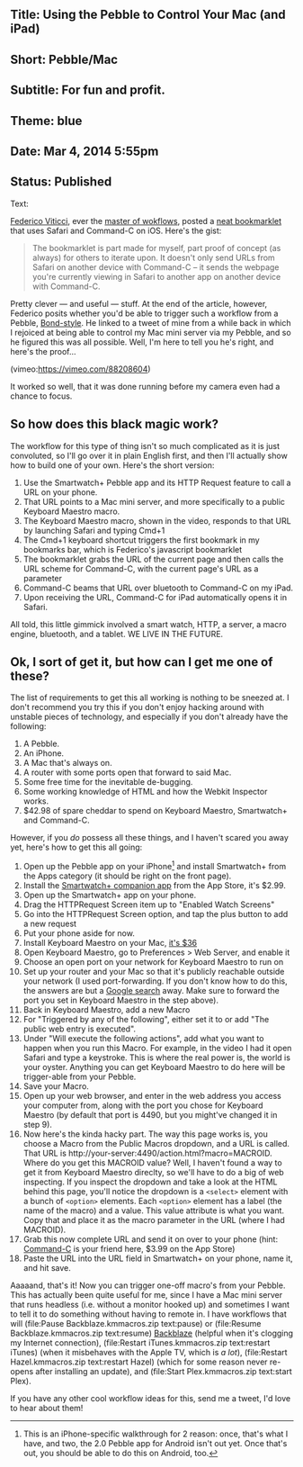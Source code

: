 Title: Using the Pebble to Control Your Mac (and iPad)
----
Short: Pebble/Mac
----
Subtitle: For fun and profit.
----
Theme: blue
----
Date: Mar 4, 2014 5:55pm
----
Status: Published
----
Text:

[Federico Viticci][macstories], ever the [master of wokflows][macstories-url-schemes], posted a [neat bookmarklet][command-c-bookmarklet] that uses Safari and Command-C on iOS. Here's the gist:

[macstories]: http://macstories.net/
[macstories-url-schemes]: http://www.macstories.net/tag/url-scheme/
[command-c-bookmarklet]: http://www.macstories.net/tutorials/command-c-browser-actions/

>The bookmarklet is part made for myself, part proof of concept (as always) for others to iterate upon. It doesn't only send URLs from Safari on another device with Command-C – it sends the webpage you're currently viewing in Safari to another app on another device with Command-C.

Pretty clever — and useful — stuff. At the end of the article, however, Federico posits whether you'd be able to trigger such a workflow from a Pebble, [Bond-style][bond-style]. He linked to a tweet of mine from a while back in which I rejoiced at being able to control my Mac mini server via my Pebble, and so he figured this was all possible. Well, I'm here to tell you he's right, and here's the proof...

[bond-style]: http://www.macstories.net/tutorials/command-c-browser-actions/#fn2

(vimeo:https://vimeo.com/88208604)

It worked so well, that it was done running before my camera even had a chance to focus.

## So how does this black magic work?

The workflow for this type of thing isn't so much complicated as it is just convoluted, so I'll go over it in plain English first, and then I'll actually show how to build one of your own. Here's the short version:

1. Use the Smartwatch+ Pebble app and its HTTP Request feature to call a URL on your phone.
2. That URL points to a Mac mini server, and more specifically to a public Keyboard Maestro macro.
3. The Keyboard Maestro macro, shown in the video, responds to that URL by launching Safari and typing Cmd+1
4. The Cmd+1 keyboard shortcut triggers the first bookmark in my bookmarks bar, which is Federico's javascript bookmarklet
5. The bookmarklet grabs the URL of the current page and then calls the URL scheme for Command-C, with the current page's URL as a parameter
6. Command-C beams that URL over bluetooth to Command-C on my iPad.
7. Upon receiving the URL, Command-C for iPad automatically opens it in Safari.

All told, this little gimmick involved a smart watch, HTTP, a server, a macro engine, bluetooth, and a tablet. WE LIVE IN THE FUTURE.

## Ok, I sort of get it, but how can I get me one of these?

The list of requirements to get this all working is nothing to be sneezed at. I don't recommend you try this if you don't enjoy hacking around with unstable pieces of technology, and especially if you don't already have the following:

1. A Pebble.
2. An iPhone.
3. A Mac that's always on.
4. A router with some ports open that forward to said Mac.
5. Some free time for the inevitable de-bugging.
6. Some working knowledge of HTML and how the Webkit Inspector works.
7. $42.98 of spare cheddar to spend on Keyboard Maestro, Smartwatch+ and Command-C.

However, if you *do* possess all these things, and I haven't scared you away yet, here's how to get this all going:

1. Open up the Pebble app on your iPhone[^1] and install Smartwatch+ from the Apps category (it should be right on the front page).
2. Install the [Smartwatch+ companion app][smartwatch-plus] from the App Store, it's $2.99.
3. Open up the Smartwatch+ app on your phone.
4. Drag the HTTPRequest Screen item up to "Enabled Watch Screens"
5. Go into the HTTPRequest Screen option, and tap the plus button to add a new request
6. Put your phone aside for now.
7. Install Keyboard Maestro on your Mac, [it's $36][keyboard-maestro]
8. Open Keyboard Maestro, go to Preferences > Web Server, and enable it
9. Choose an open port on your network for Keyboard Maestro to run on
10. Set up your router and your Mac so that it's publicly reachable outside your network (I used port-forwarding. If you don't know how to do this, the answers are but a [Google search][port-forwarding] away. Make sure to forward the port you set in Keyboard Maestro in the step above).
11. Back in Keyboard Maestro, add a new Macro
12. For "Triggered by any of the following", either set it to or add "The public web entry is executed".
13. Under "Will execute the following actions", add what you want to happen when you run this Macro. For example, in the video I had it open Safari and type a keystroke. This is where the real power is, the world is your oyster. Anything you can get Keyboard Maestro to do here will be trigger-able from your Pebble.
14. Save your Macro.
15. Open up your web browser, and enter in the web address you access your computer from, along with the port you chose for Keyboard Maestro (by default that port is 4490, but you might've changed it in step 9).
16. Now here's the kinda hacky part. The way this page works is, you choose a Macro from the Public Macros dropdown, and a URL is called. That URL is http://your-server:4490/action.html?macro=MACROID. Where do you get this MACROID value? Well, I haven't found a way to get it from Keyboard Maestro direclty, so we'll have to do a big of web inspecting. If you inspect the dropdown and take a look at the HTML behind this page, you'll notice the dropdown is a `<select>` element with a bunch of `<option>` elements. Each `<option>` element has a label (the name of the macro) and a value. This value attribute is what you want. Copy that and place it as the macro parameter in the URL (where I had MACROID).
17. Grab this now complete URL and send it on over to your phone (hint: [Command-C][command-c] is your friend here, $3.99 on the App Store)
18. Paste the URL into the URL field in Smartwatch+ on your phone, name it, and hit save.

[port-forwarding]: http://lmgtfy.com/?q=port+forwarding
[keyboard-maestro]: http://www.keyboardmaestro.com/main/
[smartwatch-plus]: https://itunes.apple.com/us/app/smartwatch+-for-pebble/id711357931?mt=8
[command-c]: https://itunes.apple.com/us/app/command-c/id692783673?mt=8

Aaaaand, that's it! Now you can trigger one-off macro's from your Pebble. This has actually been quite useful for me, since I have a Mac mini server that runs headless (i.e. without a monitor hooked up) and sometimes I want to tell it to do something without having to remote in. I have workflows that will (file:Pause Backblaze.kmmacros.zip text:pause) or (file:Resume Backblaze.kmmacros.zip text:resume) [Backblaze](http://backblaze.com) (helpful when it's clogging my Internet connection), (file:Restart iTunes.kmmacros.zip text:restart iTunes) (when it misbehaves with the Apple TV, which is _a lot_), (file:Restart Hazel.kmmacros.zip text:restart Hazel) (which for some reason never re-opens after installing an update), and (file:Start Plex.kmmacros.zip text:start Plex).

If you have any other cool workflow ideas for this, send me a tweet, I'd love to hear about them!

[^1]: This is an iPhone-specific walkthrough for 2 reason: once, that's what I have, and two, the 2.0 Pebble app for Android isn't out yet. Once that's out, you should be able to do this on Android, too.